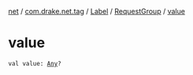 [net](../../../index.md) / [com.drake.net.tag](../../index.md) / [Label](../index.md) / [RequestGroup](index.md) / [value](./value.md)

# value

`val value: `[`Any`](https://kotlinlang.org/api/latest/jvm/stdlib/kotlin/-any/index.html)`?`